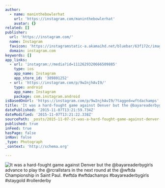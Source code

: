```yaml
---
author:
  - name: maninthebowlerhat
    url: 'https://instagram.com/maninthebowlerhat'
    avatar: {}
related: []
publisher:
  url: 'https://instagram.com/'
  name: Instagram
  favicon: 'https://instagramstatic-a.akamaihd.net/bluebar/63f172c/images/ico/favicon.ico'
  domain: instagram.com
keywords: []
app_links:
  - url: 'instagram://media?id=1112629320666509885'
    type: ios
    app_name: Instagram
    app_store_id: '389801252'
  - url: 'https://instagram.com/p/9w2njhAvI9/'
    type: android
    app_name: Instagram
    package: com.instagram.android
isBasedOnUrl: 'https://instagram.com/p/9w2njhAvI9/?tagged=wftdachamps'
title: 'It was a hard-fought game against Denver but the @bayareaderbygirls advance to play the @rcrallstars in the next round at the @wftda Championship in Saint Paul. #wftda #wftdachamps #bayareaderbygirls #staygold #rollerderby'
datePublished: '2015-11-07T13:21:59.734Z'
dateModified: '2015-11-07T13:21:22.338Z'
sourcePath: _posts/2015-11-07-it-was-a-hard-fought-game-against-denver-but-the-bayareader.md
published: true
inFeed: true
hasPage: false
inNav: false
_type: Photograph
_context: 'http://schema.org'

---
```

![It was a hard-fought game against Denver but the &commat;bayareaderbygirls advance to play the &commat;rcrallstars in the next round at the &commat;wftda Championship in Saint Paul&period; &num;wftda &num;wftdachamps &num;bayareaderbygirls &num;staygold &num;rollerderby](https://scontent.cdninstagram.com/hphotos-xpf1/t51.2885-15/s640x640/sh0.08/e35/11931257_534325193384549_1946672448_n.jpg)